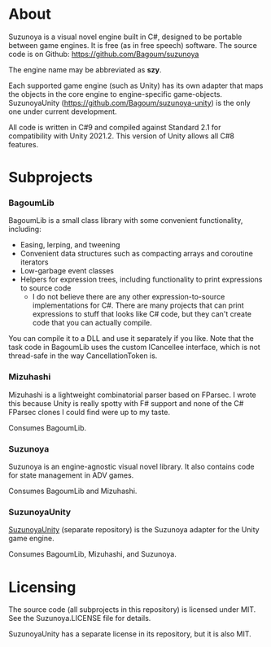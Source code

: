 # About

Suzunoya is a visual novel engine built in C#, designed to be portable between game engines.
It is free (as in free speech) software. The source code is on Github: https://github.com/Bagoum/suzunoya

The engine name may be abbreviated as **szy**.

Each supported game engine (such as Unity) has its own adapter that maps the objects in the core engine to engine-specific game-objects. SuzunoyaUnity (https://github.com/Bagoum/suzunoya-unity) is the only one under current development. 

All code is written in C#9 and compiled against Standard 2.1 for compatibility with Unity 2021.2. This version of Unity allows all C#8 features.

# Subprojects

### BagoumLib

BagoumLib is a small class library with some convenient functionality, including:

- Easing, lerping, and tweening
- Convenient data structures such as compacting arrays and coroutine iterators 
- Low-garbage event classes
- Helpers for expression trees, including functionality to print expressions to source code
  - I do not believe there are any other expression-to-source implementations for C#. There are many projects that can print expressions to stuff that looks like C# code, but they can't create code that you can actually compile.

You can compile it to a DLL and use it separately if you like. Note that the task code in BagoumLib uses the custom ICancellee interface, which is not thread-safe in the way CancellationToken is. 

### Mizuhashi

Mizuhashi is a lightweight combinatorial parser based on FParsec. I wrote this because Unity is really spotty with F# support and none of the C# FParsec clones I could find were up to my taste.

Consumes BagoumLib.

### Suzunoya

Suzunoya is an engine-agnostic visual novel library. It also contains code for state management in ADV games. 

Consumes BagoumLib and Mizuhashi.

### SuzunoyaUnity

[SuzunoyaUnity](https://github.com/Bagoum/suzunoya-unity) (separate repository) is the Suzunoya adapter for the Unity game engine.

Consumes BagoumLib, Mizuhashi, and Suzunoya.

# Licensing

The source code (all subprojects in this repository) is licensed under MIT. See the Suzunoya.LICENSE file for details.

SuzunoyaUnity has a separate license in its repository, but it is also MIT.

